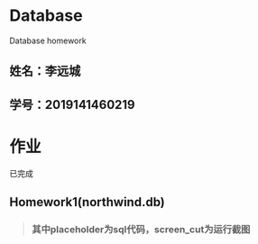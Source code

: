 # Database
Database homework
## 姓名：李远城
## 学号：2019141460219

# 作业
已完成
## Homework1(northwind.db) 
>### 其中placeholder为sql代码，screen_cut为运行截图

